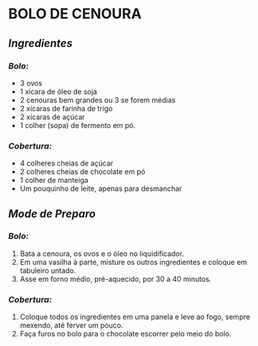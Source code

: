 # **BOLO DE CENOURA**
## _**Ingredientes**_
### _Bolo:_
- 3 ovos
- 1 xícara de óleo de soja
- 2 cenouras bem grandes ou 3 se forem médias
- 2 xícaras de farinha de trigo
- 2 xícaras de açúcar
- 1 colher (sopa) de fermento em pó.
### _Cobertura:_
- 4 colheres cheias de açúcar
- 2 colheres cheias de chocolate em pó
- 1 colher de manteiga
- Um pouquinho de leite, apenas para desmanchar
## _**Mode de Preparo**_
### _Bolo:_
1. Bata a cenoura, os ovos e o óleo no liquidificador.
2. Em uma vasilha à parte, misture os outros ingredientes e coloque em tabuleiro untado.
3. Asse em forno médio, pré-aquecido, por 30 a 40 minutos.
### _Cobertura:_
1. Coloque todos os ingredientes em uma panela e leve ao fogo, sempre mexendo, até ferver um pouco.
2. Faça furos no bolo para o chocolate escorrer pelo meio do bolo.